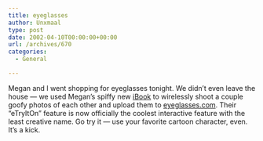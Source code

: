 ```yaml
---
title: eyeglasses
author: Unxmaal
type: post
date: 2002-04-10T00:00:00+00:00
url: /archives/670
categories:
  - General

---
```

Megan and I went shopping for eyeglasses tonight. We didn&#8217;t even leave the house &#8212; we used Megan&#8217;s spiffy new <A HREF="http://www.apple.com/ibook/">iBook</A> to wirelessly shoot a couple goofy photos of each other and upload them to <A HREF="http://www.eyeglasses.com/">eyeglasses.com</A>. Their &#8220;eTryItOn&#8221; feature is now officially the coolest interactive feature with the least creative name. Go try it &#8212; use your favorite cartoon character, even. It&#8217;s a kick.
